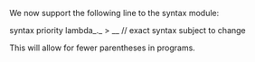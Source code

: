 We now support the following line to the syntax module:

  syntax priority lambda_._ > __  // exact syntax subject to change

This will allow for fewer parentheses in programs.
